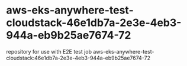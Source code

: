 # aws-eks-anywhere-test-cloudstack-46e1db7a-2e3e-4eb3-944a-eb9b25ae7674-72
repository for use with E2E test job aws-eks-anywhere-test-cloudstack:46e1db7a-2e3e-4eb3-944a-eb9b25ae7674-72
